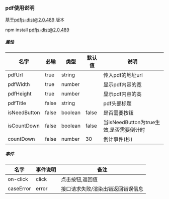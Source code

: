 ### pdf使用说明
基于pdfjs-dist@2.0.489  版本

npm install pdfjs-dist@2.0.489

##### 属性
名字         | 必输    |	类型  |	默认值 |	说明
------------|---------|---------|-------|------
pdfUrl      |  true   | string  |       | 传入pdf的地址url|
pdfWidth    |  true   | number  |       | 显示pdf内容的宽
pdfHeight   |  true   | number  |       | 显示pdf内容的高
pdfTitle    |  false  | string  |       | pdf头部标题
isNeedButton|  false  | boolean | false | 是否需要按钮
isCountDown |  false  | boolean | false | 当isNeedButton为true生效,是否需要倒计时
countDown   |  false  | number  |   30  | 倒计事件(秒)

##### 事件
名字         | 事件说明  |	  	备注
------------|----------|-----------------
on-click    |  click   | 点击按钮,返回值
caseError   |  error   | 接口请求失败/渲染出错返回错误信息
